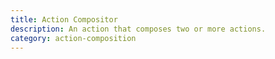 ```yaml
---
title: Action Compositor
description: An action that composes two or more actions.
category: action-composition
---
```


